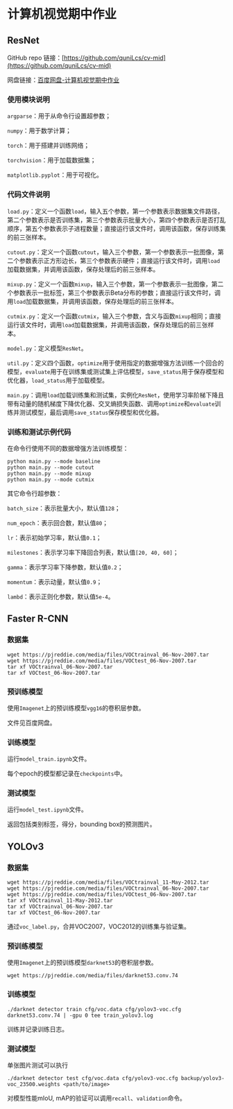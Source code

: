 # 计算机视觉期中作业

## ResNet

GitHub repo
链接：[https://github.com/quniLcs/cv-mid](https://github.com/quniLcs/cv-mid)

网盘链接：[百度网盘-计算机视觉期中作业](https://pan.baidu.com/s/1aG9DZx2wrY5wyNLGOBk8LQ?pwd=exr2)

### 使用模块说明

`argparse`：用于从命令行设置超参数；

`numpy`：用于数学计算；

`torch`：用于搭建并训练网络；

`torchvision`：用于加载数据集；

`matplotlib.pyplot`：用于可视化。

### 代码文件说明

`load.py`：定义一个函数`load`，输入五个参数，第一个参数表示数据集文件路径，第二个参数表示是否训练集，第三个参数表示批量大小，第四个参数表示是否打乱顺序，第五个参数表示子进程数量；直接运行该文件时，调用该函数，保存训练集的前三张样本。

`cutout.py`：定义一个函数`cutout`，输入三个参数，第一个参数表示一批图像，第二个参数表示正方形边长，第三个参数表示硬件；直接运行该文件时，调用`load`加载数据集，并调用该函数，保存处理后的前三张样本。

`mixup.py`：定义一个函数`mixup`，输入三个参数，第一个参数表示一批图像，第二个参数表示一批标签，第三个参数表示Beta分布的参数；直接运行该文件时，调用`load`加载数据集，并调用该函数，保存处理后的前三张样本。

`cutmix.py`：定义一个函数`cutmix`，输入三个参数，含义与函数`mixup`相同；直接运行该文件时，调用`load`加载数据集，并调用该函数，保存处理后的前三张样本。

`model.py`：定义模型`ResNet`。

`util.py`：定义四个函数，`optimize`用于使用指定的数据增强方法训练一个回合的模型，`evaluate`用于在训练集或测试集上评估模型，`save_status`用于保存模型和优化器，`load_status`用于加载模型。

`main.py`：调用`load`加载训练集和测试集，实例化`ResNet`，使用学习率阶梯下降且带有动量的随机梯度下降优化器、交叉熵损失函数、调用`optimize`和`evaluate`训练并测试模型，最后调用`save_status`保存模型和优化器。

### 训练和测试示例代码

在命令行使用不同的数据增强方法训练模型：

~~~~~~~~~~~~~~~~~~~~~~~~~~~~~~~~~~~~~~~~~~~~~~~~~~~~~~~~~~~~~~~~~~~~~~~~~~~~~~~~
python main.py --mode baseline
python main.py --mode cutout
python main.py --mode mixup
python main.py --mode cutmix
~~~~~~~~~~~~~~~~~~~~~~~~~~~~~~~~~~~~~~~~~~~~~~~~~~~~~~~~~~~~~~~~~~~~~~~~~~~~~~~~

其它命令行超参数：

`batch_size`：表示批量大小，默认值`128`；

`num_epoch`：表示回合数，默认值`80`；

`lr`：表示初始学习率，默认值`0.1`；

`milestones`：表示学习率下降回合列表，默认值`[20, 40, 60]`；

`gamma`：表示学习率下降参数，默认值`0.2`；

`momentum`：表示动量，默认值`0.9`；

`lambd`：表示正则化参数，默认值`5e-4`。

## Faster R-CNN

### 数据集

```
wget https://pjreddie.com/media/files/VOCtrainval_06-Nov-2007.tar
wget https://pjreddie.com/media/files/VOCtest_06-Nov-2007.tar
tar xf VOCtrainval_06-Nov-2007.tar
tar xf VOCtest_06-Nov-2007.tar
```

### 预训练模型

使用`Imagenet`上的预训练模型`vgg16`的卷积层参数。

文件见百度网盘。

### 训练模型

运行`model_train.ipynb`文件。

每个epoch的模型都记录在`checkpoints`中。

### 测试模型

运行`model_test.ipynb`文件。

返回包括类别标签，得分，bounding box的预测图片。

## YOLOv3

### 数据集

```
wget https://pjreddie.com/media/files/VOCtrainval_11-May-2012.tar
wget https://pjreddie.com/media/files/VOCtrainval_06-Nov-2007.tar
wget https://pjreddie.com/media/files/VOCtest_06-Nov-2007.tar
tar xf VOCtrainval_11-May-2012.tar
tar xf VOCtrainval_06-Nov-2007.tar
tar xf VOCtest_06-Nov-2007.tar
```

通过`voc_label.py`，合并VOC2007，VOC2012的训练集与验证集。

### 预训练模型

使用`Imagenet`上的预训练模型`darknet53`的卷积层参数。

```
wget https://pjreddie.com/media/files/darknet53.conv.74
```
### 训练模型

```
./darknet detector train cfg/voc.data cfg/yolov3-voc.cfg darknet53.conv.74 | -gpu 0 tee train_yolov3.log
```

训练并记录训练日志。

### 测试模型

单张图片测试可以执行

```
./darknet detector test cfg/voc.data cfg/yolov3-voc.cfg backup/yolov3-voc_23500.weights <path/to/image>
```

对模型性能mIoU, mAP的验证可以调用`recall`、`validation`命令。
